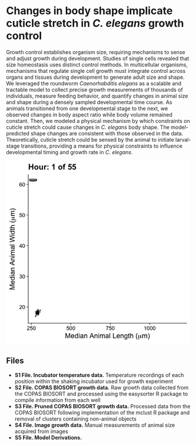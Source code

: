 # Changes in body shape implicate cuticle stretch in *C. elegans* growth control
Growth control establishes organism size, requiring mechanisms to sense and adjust growth during development. Studies of single cells revealed that size homeostasis uses distinct control methods. In multicellular organisms, mechanisms that regulate single cell growth must integrate control across organs and tissues during development to generate adult size and shape. We leveraged the roundworm *Caenorhabditis elegans* as a scalable and tractable model to collect precise growth measurements of thousands of individuals, measure feeding behavior, and quantify changes in animal size and shape during a densely sampled developmental time course. As animals transitioned from one developmental stage to the next, we observed changes in body aspect ratio while body volume remained constant. Then, we modeled a physical mechanism by which constraints on cuticle stretch could cause changes in *C. elegans* body shape. The model-predicted shape changes are consistent with those observed in the data. Theoretically, cuticle stretch could be sensed by the animal to initiate larval-stage transitions, providing a means for physical constraints to influence developmental timing and growth rate in *C. elegans*.

![](Overview.gif)

## Files
- **S1 File. Incubator temperature data.** Temperature recordings of each position within the shaking incubator used for growth experiment
- **S2 File. COPAS BIOSORT growth data.** Raw growth data collected from the COPAS BIOSORT and processed using the easysorter R package to compile information from each well
- **S3 File. Pruned COPAS BIOSORT growth data.** Processed data from the COPAS BIOSORT following implementation of the mclust R package and removal of clusters containing non-animal objects
- **S4 File. Image growth data.** Manual measurements of animal size acquired from images
- **S5 File. Model Derivations.**
